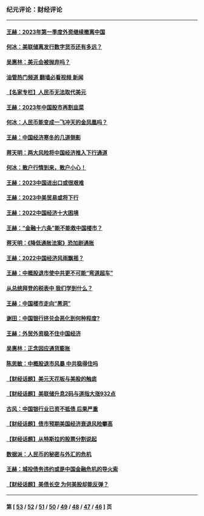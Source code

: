 ### 纪元评论：财经评论
---
#### [王赫：2023年第一季度外资继续撤离中国](../../pages/nsc1026/n13988870.md?05060330) 
#### [何冰：美联储离发行数字货币还有多远？](../../pages/nsc1026/n13986109.md?05060330) 
#### [吴惠林：美元会被抛弃吗？](../../pages/nsc1026/n13984087.md?05060330) 
#### [油管热门频道 翻墙必看视频 新闻](ok?05060330)
#### [【名家专栏】人民币无法取代美元](../../pages/nsc1026/n13974270.md?05060330) 
#### [王赫：2023年中国股市再割韭菜](../../pages/nsc1026/n13965334.md?05060330) 
#### [何冰：人民币能变成一飞冲天的金凤凰吗？](../../pages/nsc1026/n13964999.md?05060330) 
#### [王赫：中国经济寒冬的几道侧影](../../pages/nsc1026/n13932953.md?05060330) 
#### [蒋天明：两大风险将中国经济推入下行通道](../../pages/nsc1026/n13929820.md?05060330) 
#### [何冰：散户行情到来，散户小心！](../../pages/nsc1026/n13928308.md?05060330) 
#### [王赫：2023中国进出口或很艰难](../../pages/nsc1026/n13911515.md?05060330) 
#### [王赫：2023中美贸易或将下行](../../pages/nsc1026/n13899005.md?05060330) 
#### [王赫：2022中国经济十大困境](../../pages/nsc1026/n13883766.md?05060330) 
#### [王赫：“金融十六条”能不能救中国楼市？](../../pages/nsc1026/n13868431.md?05060330) 
#### [蒋天明：《降低通胀法案》恐加剧通胀](../../pages/nsc1026/n13806996.md?05060330) 
#### [王赫：2022中国经济风雨飘摇？](../../pages/nsc1026/n13803207.md?05060330) 
#### [王赫：中概股退市使中共更不可能“弯道超车”](../../pages/nsc1026/n13802858.md?05060330) 
#### [从总统拜登的税表中 我们学到什么？](../../pages/nsc1026/n13773081.md?05060330) 
#### [王赫：中国楼市走向“黑洞”](../../pages/nsc1026/n13770647.md?05060330) 
#### [谢田：中国银行挤兑会恶化到何种程度?](../../pages/nsc1026/n13766965.md?05060330) 
#### [王赫：外贸外资稳不住中国经济](../../pages/nsc1026/n13753933.md?05060330) 
#### [吴惠林：正念因应通货膨胀](../../pages/nsc1026/n13750350.md?05060330) 
#### [陈思敏：中概股退市风暴 中共稳得住吗](../../pages/nsc1026/n13738978.md?05060330) 
#### [【财经话题】美元天花板与美股的触底](../../pages/nsc1026/n13736495.md?05060330) 
#### [【财经话题】美联储升息2码与道指大涨932点](../../pages/nsc1026/n13727377.md?05060330) 
#### [古风：中国银行业已资不抵债 后果严重](../../pages/nsc1026/n13726111.md?05060330) 
#### [【财经话题】债市预期美国经济衰退风险攀高](../../pages/nsc1026/n13698043.md?05060330) 
#### [【财经话题】从特斯拉的股票分割说起](../../pages/nsc1026/n13679733.md?05060330) 
#### [数据派：人民币的秘密与外汇的危机](../../pages/nsc1026/n13667092.md?05060330) 
#### [王赫：城投债务违约或是中国金融危机的导火索](../../pages/nsc1026/n13665322.md?05060330) 
#### [【财经话题】美债长空 为何美股却能反弹？](../../pages/nsc1026/n13665895.md?05060330) 

---
#### 第 [ [53](./53.md?05060330) / [52](./52.md?05060330) / [51](./51.md?05060330) / [50](./50.md?05060330) / [49](./49.md?05060330) / [48](./48.md?05060330) / [47](./47.md?05060330) / [46](./46.md?05060330) ] 页

